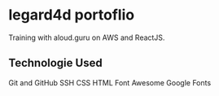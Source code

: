 # legard4d portoflio
Training with aloud.guru on AWS and ReactJS.

## Technologie Used

Git and GitHub
SSH
CSS
HTML
Font Awesome
Google Fonts
